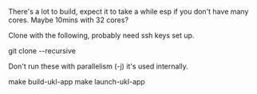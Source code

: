 There's a lot to build, expect it to take a while esp if you don't have many cores. Maybe 10mins with 32 cores?

Clone with the following, probably need ssh keys set up.

git clone --recursive <url>

Don't run these with parallelism (-j) it's used internally.

make build-ukl-app
make launch-ukl-app
